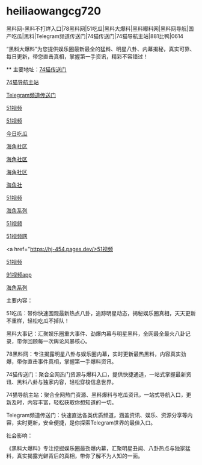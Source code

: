 # heiliaowangcg720
黑料网-黑料不打烊入口|78黑料网|51吃瓜|黑料大爆料|黑料曝料网|黑料网导航|国产吃瓜|黑料|Telegram频道传送门|74猫传送门|74猫导航主站|881比鸭|0614

“黑料大爆料”为您提供娱乐圈最新最全的猛料、明星八卦、内幕揭秘，真实可靠、每日更新，带您直击真相，掌握第一手资讯，精彩不容错过！

** 主要地址：<a href="https://74mao.com/">74猫传送门</a>

<a href="https://74mao.com/">74猫导航主站</a>

<a href="https://74mao.com/">Telegram频道传送门</a>

<a href="https://hj-364.pages.dev/">51视频</a>

<a href="https://hj-595.pages.dev/">51视频</a>

<a href="https://hj-573.pages.dev/">今日吃瓜</a>

<a href="https://hj-563.pages.dev/">海角社区</a>

<a href="https://hj-554.pages.dev/">海角社区</a>

<a href="https://hj-540.pages.dev/">海角社区</a>

<a href="https://hj-538.pages.dev/">海角社</a>

<a href="https://hj-519.pages.dev/">51视频</a>

<a href="https://hj-488.pages.dev/">海角系列</a>

<a href="https://hj-484.pages.dev/">51视频</a>

<a href="https://hj-482.pages.dev/">51视频网</a>

<a href="https://hj-454.pages.dev/>51视频</a>

<a href="https://hj-433.pages.dev/">51视频</a>

<a href="https://hj-382.pages.dev/">91视频app</a>

<a href="https://hj-376.pages.dev/">海角系列</a>

主要内容：

51吃瓜：带你快速围观最新热点八卦，追踪明星动态，揭秘娱乐圈真相，天天更新不重样，轻松吃瓜不掉队！

黑料大事记：汇聚娱乐圈重大事件、劲爆内幕与明星黑料，全网最全最火八卦记录，带你回顾每一次舆论风暴核心。

78黑料网：专注揭露明星八卦与娱乐圈内幕，实时更新最热黑料，内容真实劲爆，带你直击事件真相，掌握第一手爆料资讯。

74猫传送门：聚合全网热门资源与爆料入口，提供快捷通道，一站式掌握最新资讯、黑料八卦与独家内容，轻松穿梭信息世界。

74猫导航主站：聚合全网热门资源、黑料爆料与吃瓜资讯，一站式导航入口，更新及时，内容丰富，轻松获取你想知道的一切。

Telegram频道传送门：快速直达各类优质频道，涵盖资讯、娱乐、资源分享等内容，实时更新，安全便捷，是你探索Telegram世界的最佳入口。

社会影响：

《黑料大爆料》专注挖掘娱乐圈最劲爆内幕，汇聚明星丑闻、八卦热点与独家猛料，真实揭露光鲜背后的真相，带你了解不为人知的一面。
